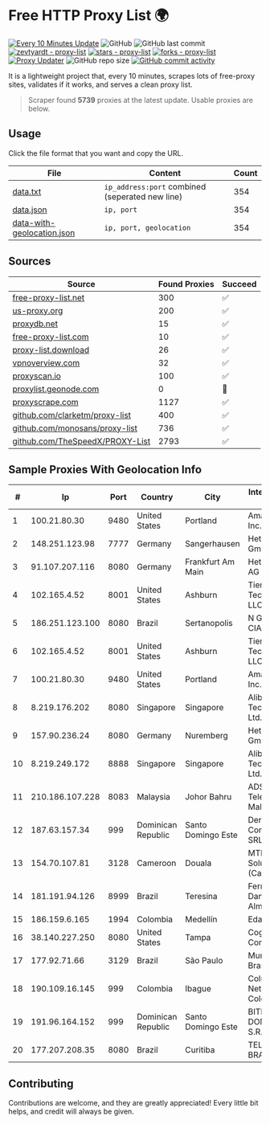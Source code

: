 
# Free HTTP Proxy List 🌍

[![Every 10 Minutes Update](https://github.com/mertguvencli/http-proxy-list/actions/workflows/main.yml/badge.svg?branch=main)](https://github.com/mertguvencli/http-proxy-list/actions/workflows/main.yml)
![GitHub](https://img.shields.io/github/license/mertguvencli/http-proxy-list)
![GitHub last commit](https://img.shields.io/github/last-commit/mertguvencli/http-proxy-list)
[![zevtyardt - proxy-list](https://img.shields.io/static/v1?label=zevtyardt&message=proxy-list&color=blue&logo=github)](https://github.com/zevtyardt/proxy-list "Go to GitHub repo")
[![stars - proxy-list](https://img.shields.io/github/stars/zevtyardt/proxy-list?style=social)](https://github.com/zevtyardt/proxy-list)
[![forks - proxy-list](https://img.shields.io/github/forks/zevtyardt/proxy-list?style=social)](https://github.com/zevtyardt/proxy-list)
[![Proxy Updater](https://github.com/zevtyardt/proxy-list/workflows/Proxy%20Updater/badge.svg)](https://github.com/zevtyardt/proxy-list/actions?query=workflow:"Proxy+Updater")
![GitHub repo size](https://img.shields.io/github/repo-size/zevtyardt/proxy-list)
[![GitHub commit activity](https://img.shields.io/github/commit-activity/m/zevtyardt/proxy-list?logo=commits)](https://github.com/zevtyardt/proxy-list/commits/main)

It is a lightweight project that, every 10 minutes, scrapes lots of free-proxy sites, validates if it works, and serves a clean proxy list.

> Scraper found **5739** proxies at the latest update. Usable proxies are below.

## Usage

Click the file format that you want and copy the URL.

|File|Content|Count|
|----|-------|-----|
|[data.txt](https://raw.githubusercontent.com/mertguvencli/http-proxy-list/main/proxy-list/data.txt)|`ip_address:port` combined (seperated new line)|354|
|[data.json](https://raw.githubusercontent.com/mertguvencli/http-proxy-list/main/proxy-list/data.json)|`ip, port`|354|
|[data-with-geolocation.json](https://raw.githubusercontent.com/mertguvencli/http-proxy-list/main/proxy-list/data-with-geolocation.json)|`ip, port, geolocation`|354|

## Sources

|Source|Found Proxies|Succeed|
|------|-------------|-------|
|[free-proxy-list.net](https://free-proxy-list.net)|300|✅|
|[us-proxy.org](https://www.us-proxy.org)|200|✅|
|[proxydb.net](http://proxydb.net)|15|✅|
|[free-proxy-list.com](https://free-proxy-list.com/?page=&port=&type%5B%5D=http&type%5B%5D=https&up_time=0&search=Search)|10|✅|
|[proxy-list.download](https://www.proxy-list.download/HTTP)|26|✅|
|[vpnoverview.com](https://vpnoverview.com/privacy/anonymous-browsing/free-proxy-servers)|32|✅|
|[proxyscan.io](https://www.proxyscan.io)|100|✅|
|[proxylist.geonode.com](https://proxylist.geonode.com/api/proxy-list?limit=300&page=1&sort_by=lastChecked&sort_type=desc&protocols=http,https)|0|🚫|
|[proxyscrape.com](https://api.proxyscrape.com/v2/?request=displayproxies&protocol=http&timeout=10000&country=all&ssl=all&anonymity=all)|1127|✅|
|[github.com/clarketm/proxy-list](https://raw.githubusercontent.com/clarketm/proxy-list/master/proxy-list-raw.txt)|400|✅|
|[github.com/monosans/proxy-list](https://raw.githubusercontent.com/monosans/proxy-list/main/proxies/http.txt)|736|✅|
|[github.com/TheSpeedX/PROXY-List](https://raw.githubusercontent.com/TheSpeedX/PROXY-List/master/http.txt)|2793|✅|


## Sample Proxies With Geolocation Info

|#|Ip|Port|Country|City|Internet Service Provider|
|-|--|----|-------|----|-------------------------|
|1|100.21.80.30|9480|United States|Portland|Amazon.com, Inc.|
|2|148.251.123.98|7777|Germany|Sangerhausen|Hetzner Online GmbH|
|3|91.107.207.116|8080|Germany|Frankfurt Am Main|Hetzner Online AG|
|4|102.165.4.52|8001|United States|Ashburn|Tier.Net Technologies LLC|
|5|186.251.123.100|8080|Brazil|Sertanopolis|N G B Pires & CIA LTDA|
|6|102.165.4.52|8001|United States|Ashburn|Tier.Net Technologies LLC|
|7|100.21.80.30|9480|United States|Portland|Amazon.com, Inc.|
|8|8.219.176.202|8080|Singapore|Singapore|Alibaba (US) Technology Co., Ltd.|
|9|157.90.236.24|8080|Germany|Nuremberg|Hetzner Online GmbH|
|10|8.219.249.172|8888|Singapore|Singapore|Alibaba (US) Technology Co., Ltd.|
|11|210.186.107.228|8083|Malaysia|Johor Bahru|ADSL Streamyx Telekom Malaysia|
|12|187.63.157.34|999|Dominican Republic|Santo Domingo Este|Derivalnet Y Comunicaciones SRL|
|13|154.70.107.81|3128|Cameroon|Douala|MTN Network Solutions (Cameroon)|
|14|181.191.94.126|8999|Brazil|Teresina|Fernanda Danielly Sousa Almeida - Me|
|15|186.159.6.165|1994|Colombia|Medellín|Edatel S.a. E.S.P|
|16|38.140.227.250|8080|United States|Tampa|Cogent Communications|
|17|177.92.71.66|3129|Brazil|São Paulo|Mundivox Do Brasil Ltda|
|18|190.109.16.145|999|Colombia|Ibague|Columbus Networks Colombia|
|19|191.96.164.152|999|Dominican Republic|Santo Domingo Este|BITNET DOMINICANA, S.R.L.|
|20|177.207.208.35|8080|Brazil|Curitiba|TELEFÔNICA BRASIL S.A|



## Contributing

Contributions are welcome, and they are greatly appreciated! Every
little bit helps, and credit will always be given.

